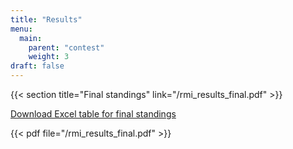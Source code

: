 ```yaml
---
title: "Results"
menu:
  main:
    parent: "contest"
    weight: 3
draft: false
---
```


{{< section title="Final standings" link="/rmi_results_final.pdf" >}}

[Download Excel table for final standings](/rmi_results_final.xlsx)

{{< pdf file="/rmi_results_final.pdf" >}}

<!--
[Individual ranking](/ranking_individual.xlsx)

[Team ranking](/ranking_teams.xlsx)

{{< section title="Ranking - Individual" link="/ranking_individual.pdf" >}}
{{< pdf file="/ranking_individual.pdf" >}}

{{< section title="Ranking - Teams" link="/ranking_teams.pdf" >}}
{{< pdf file="/ranking_teams.pdf" >}}
-->
